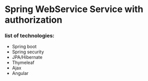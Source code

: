 # Spring WebService Service with authorization 

### list of technologies:

* Spring boot
* Spring security
* JPA/Hibernate
* Thymeleaf
* Ajax
* Angular
